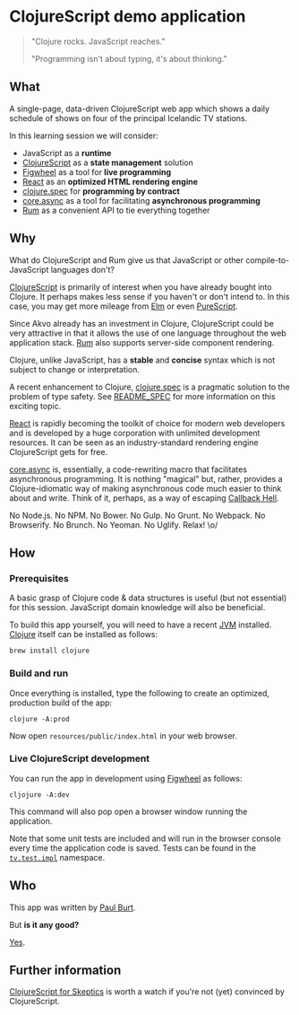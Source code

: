 # ClojureScript demo application

> "Clojure rocks. JavaScript reaches."
>
> "Programming isn't about typing, it's about thinking."

## What

A single-page, data-driven ClojureScript web app which shows a daily schedule
of shows on four of the principal Icelandic TV stations.

In this learning session we will consider:

* JavaScript as a **runtime**
* [ClojureScript][] as a **state management** solution
* [Figwheel][] as a tool for **live programming**
* [React][] as an **optimized HTML rendering engine**
* [clojure.spec][spec] for **programming by contract**
* [core.async][] as a tool for facilitating **asynchronous programming**
* [Rum][] as a convenient API to tie everything together

## Why

What do ClojureScript and Rum give us that JavaScript or other
compile-to-JavaScript languages don't?

[ClojureScript][] is primarily of interest when you have already bought into
Clojure. It perhaps makes less sense if you haven't or don't intend to. In this
case, you may get more mileage from [Elm][] or even [PureScript][].

Since Akvo already has an investment in Clojure, ClojureScript could be very
attractive in that it allows the use of one language throughout the web
application stack. [Rum][] also supports server-side component rendering.

Clojure, unlike JavaScript, has a **stable** and **concise** syntax which is not
subject to change or interpretation.

A recent enhancement to Clojure, [clojure.spec][spec] is a pragmatic solution to
the problem of type safety. See [README_SPEC](README_SPEC.md) for more
information on this exciting topic.

[React][] is rapidly becoming the toolkit of choice for modern web developers
and is developed by a huge corporation with unlimited development resources.
It can be seen as an industry-standard rendering engine ClojureScript gets
for free.

[core.async][] is, essentially, a code-rewriting macro that facilitates
asynchronous programming. It is nothing "magical" but, rather, provides a
Clojure-idiomatic way of making asynchronous code much easier to think about
and write. Think of it, perhaps, as a way of escaping [Callback Hell][].

No Node.js. No NPM. No Bower. No Gulp. No Grunt. No Webpack. No Browserify.
No Brunch. No Yeoman. No Uglify. Relax! \o/

## How

### Prerequisites

A basic grasp of Clojure code & data structures is useful (but not essential)
for this session. JavaScript domain knowledge will also be beneficial.

To build this app yourself, you will need to have a recent [JVM][] installed.
[Clojure][] itself can be installed as follows:

```shell
brew install clojure
```

### Build and run

Once everything is installed, type the following to create an optimized,
production build of the app:

```shell
clojure -A:prod
```

Now open `resources/public/index.html` in your web browser.

### Live ClojureScript development

You can run the app in development using [Figwheel][] as follows:

```shell
cljojure -A:dev
```

This command will also pop open a browser window running the application.

Note that some unit tests are included and will run in the browser console
every time the application code is saved. Tests can be found in the
[`tv.test.impl`](test/cljs/tv/test/impl.cljs) namespace.

## Who

This app was written by [Paul Burt][pb].

But **is it any good?**

[Yes][].

## Further information

[ClojureScript for Skeptics] is worth a watch if you're not (yet) convinced by
ClojureScript.

[callback hell]: http://callbackhell.com/
[clojure]: http://clojure.org/
[clojurescript]: https://clojurescript.org/
[core.async]: https://github.com/clojure/core.async
[elm]: http://elm-lang.org/
[figwheel]: https://github.com/bhauman/figwheel-main
[jvm]: http://www.oracle.com/technetwork/java/javase/downloads/index.html
[pb]: https://twitter.com/bangsabassi
[purescript]: http://www.purescript.org/
[react]: https://github.com/facebook/react
[rum]: https://github.com/tonsky/rum
[clojurescript for skeptics]: https://www.youtube.com/watch?v=gsffg5xxFQI
[spec]: http://clojure.org/about/spec
[yes]: https://news.ycombinator.com/item?id=3067434
